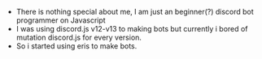 - There is nothing special about me, I am just an beginner(?) discord bot programmer on Javascript 
- I was using discord.js v12-v13 to making bots but currently i bored of mutation discord.js for every version.
- So i started using eris to make bots.
